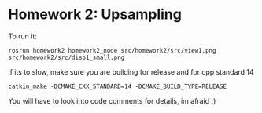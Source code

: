 # Homework 2: Upsampling

To run it:

    rosrun homework2 homework2_node src/homework2/src/view1.png src/homework2/src/disp1_small.png

if its to slow, make sure you are building for release and for cpp standard 14

    catkin_make -DCMAKE_CXX_STANDARD=14 -DCMAKE_BUILD_TYPE=RELEASE

You will have to look into code comments for details, im afraid :)

